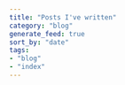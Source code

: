 ```yaml
---
title: "Posts I've written"
category: "blog"
generate_feed: true
sort_by: "date"
tags:
- "blog"
- "index"
---
```

